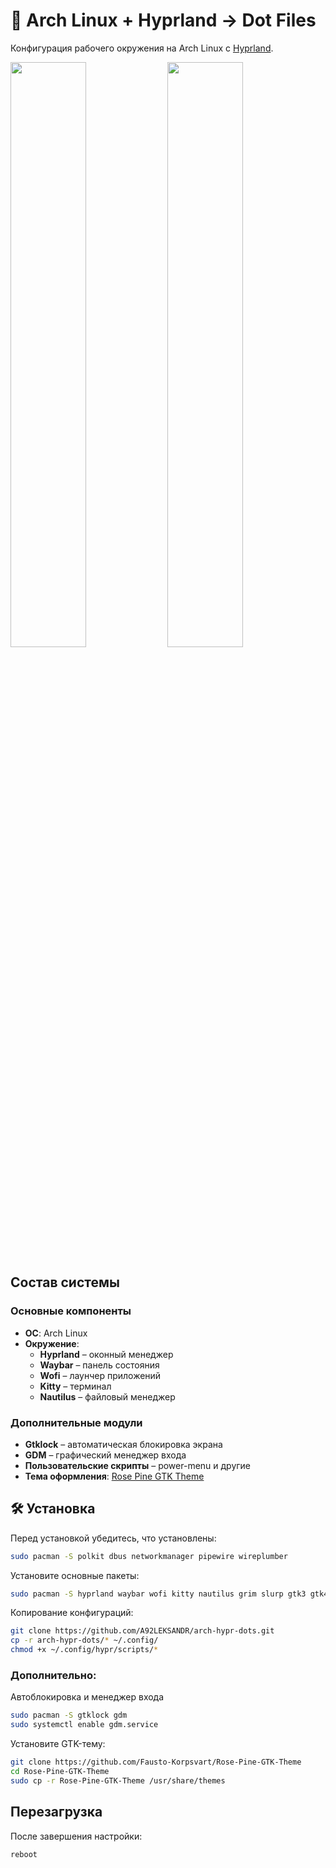 # 🐧 Arch Linux + Hyprland → Dot Files

Конфигурация рабочего окружения на Arch Linux с [Hyprland](https://github.com/hyprwm/Hyprland).

<p float="left">
  <img src="scr.png" width="49%" />
  <img src="scr2.png" width="49%" /> 
</p>

## Состав системы
### Основные компоненты
- **ОС**: Arch Linux
- **Окружение**:
  - **Hyprland** – оконный менеджер
  - **Waybar** – панель состояния
  - **Wofi** – лаунчер приложений
  - **Kitty** – терминал
  - **Nautilus** – файловый менеджер

### Дополнительные модули
- **Gtklock** – автоматическая блокировка экрана
- **GDM** – графический менеджер входа
- **Пользовательские скрипты** – power-menu и другие
- **Тема оформления**: [Rose Pine GTK Theme](https://github.com/Fausto-Korpsvart/Rose-Pine-GTK-Theme)

## 🛠️ Установка
Перед установкой убедитесь, что установлены:
```bash
sudo pacman -S polkit dbus networkmanager pipewire wireplumber
```
Установите основные пакеты:
```bash
sudo pacman -S hyprland waybar wofi kitty nautilus grim slurp gtk3 gtk4
```
Копирование конфигураций:
```bash
git clone https://github.com/A92LEKSANDR/arch-hypr-dots.git
cp -r arch-hypr-dots/* ~/.config/
chmod +x ~/.config/hypr/scripts/*
```
### Дополнительно:
Автоблокировка и менеджер входа
```bash
sudo pacman -S gtklock gdm
sudo systemctl enable gdm.service
```
Установите GTK-тему:
```bash
git clone https://github.com/Fausto-Korpsvart/Rose-Pine-GTK-Theme
cd Rose-Pine-GTK-Theme
sudo cp -r Rose-Pine-GTK-Theme /usr/share/themes
```
##  Перезагрузка
После завершения настройки:
```bash
reboot
```
